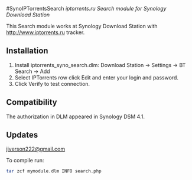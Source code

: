 #SynoIPTorrentsSearch
*iptorrents.ru Search module for Synology Download Station*

This Search module works at Synology Download Station with http://www.iptorrents.ru tracker.

## Installation

1. Install iptorrents_syno_search.dlm: Download Station -> Settings -> BT Search -> Add
2. Select IPTorrents row click Edit and enter your login and password.
3. Click Verify to test connection.


## Compatibility

The authorization in DLM appeared in Synology DSM 4.1.

## Updates

jiverson222@gmail.com

To compile run:
````bash
tar zcf mymodule.dlm INFO search.php
````
